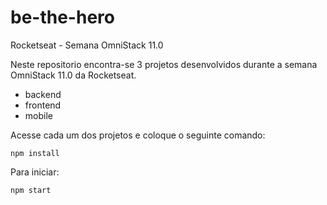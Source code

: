 # be-the-hero
Rocketseat - Semana OmniStack 11.0

Neste repositorio encontra-se 3 projetos desenvolvidos durante a semana OmniStack 11.0 da Rocketseat.
* backend
* frontend
* mobile

Acesse cada um dos projetos e coloque o seguinte comando: 
```
npm install
```

Para iniciar: 
```
npm start
```
